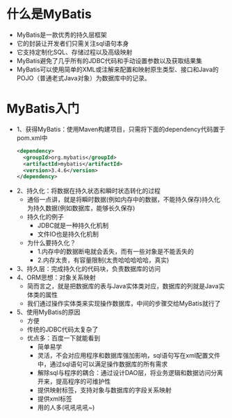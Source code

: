 # 什么是MyBatis
* MyBatis是一款优秀的持久层框架
* 它的封装让开发者们只需关注sql语句本身
* 它支持定制化SQL、存储过程以及高级映射
* MyBatis避免了几乎所有的JDBC代码和手动设置参数以及获取结果集
* MyBatis可以使用简单的XML或注解来配置和映射原生类型、接口和Java的POJO（普通老式Java对象）为数据库中的记录。
# MyBatis入门
* 1、获得MyBatis：使用Maven构建项目，只需将下面的dependency代码置于pom.xml中
  ```xml
  <dependency>
    <groupId>org.mybatis</groupId>
    <artifactId>mybatis</artifactId>
    <version>3.4.6</version>
  </dependency>
  ```
* 2、持久化：将数据在持久状态和瞬时状态转化的过程
    * 通俗一点讲，就是将瞬时数据(例如内存中的数据，不能持久保存)持久化为持久数据(例如数据库，能够长久保存)
    * 持久化的例子
        * JDBC就是一种持久化机制
        * 文件IO也是持久化机制
    * 为什么要持久化？
        * 1.内存中的数据断电就会丢失，而有一些对象是不能丢失的
        * 2.内存太贵，有容量限制(太贵哈哈哈哈哈，真实)
* 3、持久层：完成持久化的代码块，负责数据库的访问
* 4、ORM思想：对象关系映射
    * 简而言之，就是把数据库的表与Java实体类对应，数据库的列就是Java实体类的属性
    * 我们通过操作实体类来实现操作数据库，中间的步骤交给MyBatis就行了
* 5、使用MyBatis的原因
    * 方便
    * 传统的JDBC代码太复杂了
    * 优点多：百度一下就能看到
        * 简单易学
        * 灵活，不会对应用程序和数据库强加影响，sql语句写在xml配置文件中，通过sql语句可以满足操作数据库的所有需求
        * 解除sql与程序的耦合：通过设计DAO层，将业务逻辑和数据访问分离开来，提高程序的可维护性
        * 提供映射标签，支持对象与数据库的字段关系映射
        * 提供xml标签
        * 用的人多(吼吼吼吼~)